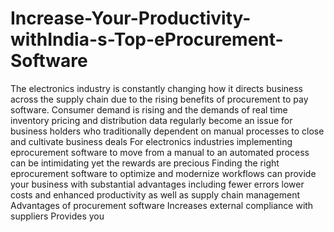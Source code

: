 # Increase-Your-Productivity-withIndia-s-Top-eProcurement-Software
The electronics industry is constantly changing how it directs business across the supply chain due to the rising benefits of procurement to pay software. Consumer demand is rising and the demands of real time inventory pricing and distribution data regularly become an issue for business holders who traditionally dependent on manual processes to close and cultivate business deals  For electronics industries implementing eprocurement software to move from a manual to an automated process can be intimidating yet the rewards are precious Finding the right eprocurement software to optimize and modernize workflows can provide your business with substantial advantages including fewer errors lower costs and enhanced productivity as well as supply chain management Advantages of procurement software  Increases external compliance with suppliers Provides you 
